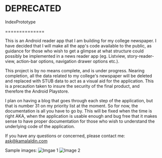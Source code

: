 # DEPRECATED


IndexPrototype

==============

This is an Android reader app that I am building for my college newspaper. I have decided that I will
make all the app's code available to the public, as guidance for those who wish to get a glimpse at what 
structure could possibly be implemented in a news reader app (eg. Listview, story-reader-view, action-bar options, navigation 
drawer options etc.).

This project is by no means complete, and is under progress. Nearing completion, all the data related to my college's
newspaper will be deleted and replaced with STUB data to act as a visual aid for the application. This is a precaution
taken to insure the security of the final product, and therefore the Android Playstore.

I plan on having a blog that goes through each step of the application, but that is number 31 on my priority list
at the moment. So for now, the documentation is all you have to go by. This will be fixed when the time is right AKA,
when the application is usable enough and bug free that it makes sense to have proper documentation for those who
wish to understand the underlying code of the application.

If you have any questions or concerned, please contact me: ask@kamalaldin.com

Sample images:
![Imgae 1](https://lh4.ggpht.com/M1JrSVqXDnCEaRzDRh2F-pFUDNykBRUHSWwOUoTi9ShydidEcCsg170RefF9h5BjB5o=h900-rw)
![Image 2](https://lh3.ggpht.com/VG_ppQczpVsLnsqaAjwZYGLGirflP63zPm81Kba6_gE72cHbN3ddomXebD_jdVm0IkQ=h900-rw)
